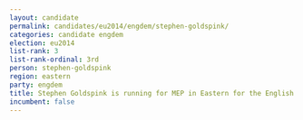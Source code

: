 ```yaml
---
layout: candidate
permalink: candidates/eu2014/engdem/stephen-goldspink/
categories: candidate engdem
election: eu2014
list-rank: 3
list-rank-ordinal: 3rd
person: stephen-goldspink
region: eastern
party: engdem
title: Stephen Goldspink is running for MEP in Eastern for the English Democrats
incumbent: false
---
```

